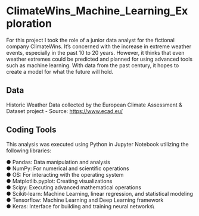 # ClimateWins_Machine_Learning_Exploration
For this project I took the role of a junior data analyst for the fictional company ClimateWins.  It’s concerned with the increase in extreme weather events, especially in the
past 10 to 20 years. However, it thinks that even weather extremes could be predicted and planned for using advanced tools such as machine learning. With data from the past century, it hopes to create a model for what the future will hold. 
## Data
Historic Weather Data collected by the European Climate Assessment & Dataset project - Source: https://www.ecad.eu/ 
## Coding Tools

This analysis was executed using Python in Jupyter Notebook utilizing the following libraries:

● Pandas: Data manipulation and analysis\
● NumPy: For numerical and scientific operations\
● OS: For interacting with the operating system\
● Matplotlib.pyplot: Creating visualizations\
● Scipy: Executing advanced mathematical operations\
● Scikit-learn: Machine Learning, linear regression, and statistical modeling\
● Tensorflow: Machine Learning and Deep Learning framework\
● Keras: Interface for building and training neural networks\

